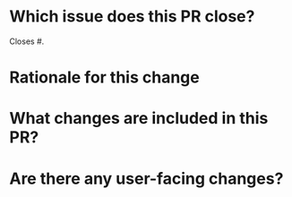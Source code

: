 # Which issue does this PR close?

Closes #.

# Rationale for this change

# What changes are included in this PR?

# Are there any user-facing changes?
